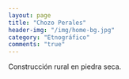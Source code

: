 ```yaml
---
layout: page
title: "Chozo Perales"
header-img: "/img/home-bg.jpg"
category: "Etnográfico"
comments: "true"
---
```



Construcción rural en piedra seca.





